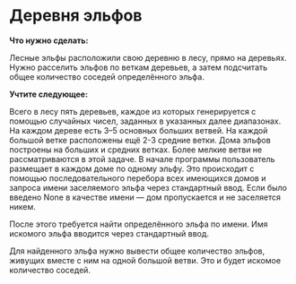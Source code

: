 # Деревня эльфов
**Что нужно сделать:**

Лесные эльфы расположили свою деревню в лесу, прямо на деревьях. Нужно расселить эльфов по веткам деревьев, а затем подсчитать общее количество соседей определённого эльфа.

**Учтите следующее:**

Всего в лесу пять деревьев, каждое из которых генерируется с помощью случайных чисел, заданных в указанных далее диапазонах. 
На каждом дереве есть 3–5 основных больших ветвей. 
На каждой большой ветке расположены ещё 2-3 средние ветки. 
Дома эльфов построены на больших и средних ветках. 
Более мелкие ветви не рассматриваются в этой задаче.
В начале программы пользователь размещает в каждом доме по одному эльфу. Это происходит с помощью последовательного перебора всех имеющихся домов и запроса имени заселяемого эльфа через стандартный ввод. Если было введено None в качестве имени — дом пропускается и не заселяется никем.

После этого требуется найти определённого эльфа по имени. Имя искомого эльфа вводится через стандартный ввод. 

Для найденного эльфа нужно вывести общее количество эльфов, живущих вместе с ним на одной большой ветви. Это и будет искомое количество соседей.
